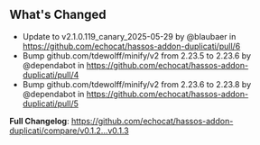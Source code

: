 ## What's Changed
* Update to v2.1.0.119_canary_2025-05-29 by @blaubaer in https://github.com/echocat/hassos-addon-duplicati/pull/6
* Bump github.com/tdewolff/minify/v2 from 2.23.5 to 2.23.6 by @dependabot in https://github.com/echocat/hassos-addon-duplicati/pull/4
* Bump github.com/tdewolff/minify/v2 from 2.23.6 to 2.23.8 by @dependabot in https://github.com/echocat/hassos-addon-duplicati/pull/5

**Full Changelog**: https://github.com/echocat/hassos-addon-duplicati/compare/v0.1.2...v0.1.3
